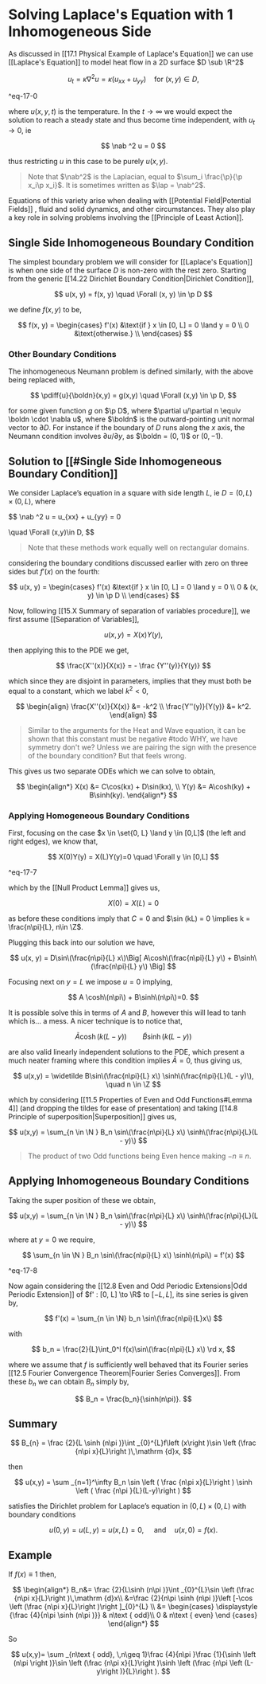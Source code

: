 # Solving Laplace's Equation with 1 Inhomogeneous Side

As discussed in [[17.1 Physical Example of Laplace's Equation]] we can use [[Laplace's Equation]] to model heat flow in a 2D surface $D \sub \R^2$

$$ u_t = \kappa \nabla ^2 u = \kappa (u_{xx} + u_{yy}) \quad \text {for $(x,y)\in D$}, $$

^eq-17-0

where $u(x,y,t)$ is the temperature. In the $t \to \infty$ we would expect the solution to reach a steady state and thus become time independent, with $u_t \to 0$, ie

$$
\nab ^2 u = 0
$$

thus restricting $u$ in this case to be purely $u(x, y)$.

> Note that $\nab^2$ is the Laplacian, equal to $\sum_i \frac{\p}{\p x_i\p x_i}$. It is sometimes written as $\lap = \nab^2$.

Equations of this variety arise when dealing with [[Potential Field|Potential Fields]] , fluid and solid dynamics, and other circumstances. They also play a key role in solving problems involving the [[Principle of Least Action]].

## Single Side Inhomogeneous Boundary Condition

The simplest boundary problem we will consider for [[Laplace's Equation]] is when one side of the surface $D$ is non-zero with the rest zero. Starting from the generic [[14.22 Dirichlet Boundary Condition|Dirichlet Condition]],

$$
u(x, y) = f(x, y) \quad \Forall (x, y) \in \p D
$$

we define $f(x, y)$ to be,

$$
f(x, y) = \begin{cases}
f'(x)	&\text{if } x \in [0, L] = 0 \land y = 0 \\
0		&\text{otherwise.} \\
\end{cases}
$$

### Other Boundary Conditions

The inhomogeneous Neumann problem is defined similarly, with the above being replaced with,

$$
\pdiff{u}{\boldn}(x,y) = g(x,y)
\quad \Forall (x,y) \in \p D,
$$

for some given function $g$ on $\p D$, where $\partial u/\partial n \equiv \boldn \cdot \nabla u$, where $\boldn$ is the outward-pointing unit normal vector to $\partial D$. For instance if the boundary of $D$ runs along the $x$ axis, the Neumann condition involves $\partial u/\partial y$, as $\boldn = (0, 1)$ or $(0,-1)$.

## Solution to [[#Single Side Inhomogeneous Boundary Condition]]

We consider Laplace’s equation in a square with side length $L$, ie $D = (0, L) \times (0, L)$, where

$$
\nab ^2 u = u_{xx} + u_{yy} = 0

\quad \Forall (x,y)\in D,
$$

> Note that these methods work equally well on rectangular domains.

considering the boundary conditions discussed earlier with zero on three sides but $f'(x)$ on the fourth:

$$
u(x, y) = \begin{cases}
f'(x)	&\text{if } x \in [0, L] = 0 \land y = 0 \\
0		& (x, y) \in \p D \\
\end{cases}
$$

Now, following [[15.X Summary of separation of variables procedure]], we first assume [[Separation of Variables]],

$$
u(x,y)= X(x) Y(y),
$$

then applying this to the PDE we get,

$$
\frac{X''(x)}{X(x)} = - \frac {Y''(y)}{Y(y)}
$$

which since they are disjoint in parameters, implies that they must both be equal to a constant, which we label $k^2 < 0$,

$$
\begin{align}
\frac{X''(x)}{X(x)} &= -k^2 \\
\frac{Y''(y)}{Y(y)} &= k^2.
\end{align}
$$

> Similar to the arguments for the Heat and Wave equation, it can be shown that this constant must be negative #todo WHY, we have symmetry don't we? Unless we are pairing the sign with the presence of the boundary condition? But that feels wrong.

This gives us two separate ODEs which we can solve to obtain,

$$
\begin{align*}
X(x) &= C\cos(kx)  + D\sin(kx), \\
Y(y) &= A\cosh(ky) + B\sinh(ky).
\end{align*}
$$

### Applying Homogeneous Boundary Conditions

First, focusing on the case $x \in \set{0, L} \land y \in [0,L]$ (the left and right edges), we know that,

$$
X(0)Y(y) = X(L)Y(y)=0 \quad \Forall y \in [0,L]
$$

^eq-17-7

which by the [[Null Product Lemma]] gives us,

$$
X(0)=X(L)=0
$$

as before these conditions imply that $C = 0$ and $\sin (kL) = 0 \implies k = \frac{n\pi}{L}, n\in \Z$.

Plugging this back into our solution we have,

$$
u(x, y) = D\sin\(\frac{n\pi}{L} x\)\Big[
	A\cosh\(\frac{n\pi}{L} y\) +
	B\sinh\(\frac{n\pi}{L} y\)
\Big]
$$

Focusing next on $y = L$ we impose $u = 0$ implying,

$$
A \cosh\(n\pi\) + B\sinh\(n\pi\)=0.
$$

It is possible solve this in terms of $A$ and $B$, however this will lead to $\tanh$ which is... a mess. A nicer technique is to notice that,

$$
\widetilde{A} \cosh(k(L-y))\qquad \widetilde{B}\sinh(k(L-y))
$$

are also valid linearly independent solutions to the PDE, which present a much neater framing where this condition implies $\widetilde A = 0$, thus giving us,

$$
u(x,y) =
\widetilde B\sin\(\frac{n\pi}{L} x\)
\sinh\(\frac{n\pi}{L}(L - y)\), \quad n \in \Z
$$

which by considering [[11.5 Properties of Even and Odd Functions#Lemma 4]] (and dropping the tildes for ease of presentation) and taking [[14.8  Principle of superposition|Superposition]] gives us,

$$
u(x,y) =
\sum_{n \in \N } B_n \sin\(\frac{n\pi}{L} x\)
\sinh\(\frac{n\pi}{L}(L - y)\)
$$

> The product of two Odd functions being Even hence making $-n \equiv n$.

## Applying Inhomogeneous Boundary Conditions

Taking the super position of these we obtain,

$$
u(x,y) =
\sum_{n \in \N } B_n \sin\(\frac{n\pi}{L} x\)
\sinh\(\frac{n\pi}{L}(L - y)\)
$$

where at $y = 0$ we require,

$$
\sum_{n \in \N } B_n \sin\(\frac{n\pi}{L} x\)
\sinh\(n\pi\)
= f'(x)
$$

^eq-17-8

Now again considering the [[12.8 Even and Odd Periodic Extensions|Odd Periodic Extension]] of $f' : [0, L] \to \R$ to $[-L, L]$, its sine series is given by,

$$
f'(x) = \sum_{n \in \N} b_n \sin\(\frac{n\pi}{L}x\)
$$

with

$$
b_n = \frac{2}{L}\int_0^l 
	f(x)\sin\(\frac{n\pi}{L} x\)
\rd x,
$$

where we assume that $f$ is sufficiently well behaved that its Fourier series [[12.5 Fourier Convergence Theorem|Fourier Series Converges]]. From these $b_n$ we can obtain $B_n$ simply by,

$$
B_n = \frac{b_n}{\sinh(n\pi)}.
$$

## Summary

$$ B_{n} = \frac {2}{L \sinh (n\pi )}\int _{0}^{L}f\left (x\right )\sin \left (\frac {n\pi x}{L}\right )\,\mathrm {d}x, $$

then

$$  u(x,y) = \sum _{n=1}^\infty B_n \sin \left ( \frac {n\pi x}{L}\right ) \sinh \left ( \frac {n\pi }{L}(L-y)\right ) $$

satisfies the Dirichlet problem for Laplace’s equation in $(0,L)\times (0,L)$ with boundary conditions

$$ u(0,y) = u(L,y) = u(x,L) = 0, \quad \text { and} \quad u(x,0) = f(x). $$

## Example

If $f(x) \equiv 1$ then,

$$ \begin{align*} B_n&= \frac {2}{L\sinh (n\pi )}\int _{0}^{L}\sin \left (\frac {n\pi x}{L}\right )\,\mathrm {d}x\\ &=\frac {2}{n\pi \sinh (n\pi )}\left [-\cos \left (\frac {n\pi x}{L}\right )\right ]_{0}^{L} \\ &= \begin{cases} \displaystyle {\frac {4}{n\pi \sinh (n\pi )}} & n\text { odd}\\ 0 & n\text { even} \end {cases} \end{align*} $$

So

$$
u(x,y)= \sum _{n\text { odd}, \,n\geq 1}\frac {4}{n\pi }\frac {1}{\sinh \left (n\pi \right )}\sin \left (\frac {n\pi x}{L}\right )\sinh \left (\frac {n\pi \left (L-y\right )}{L}\right ). $$
